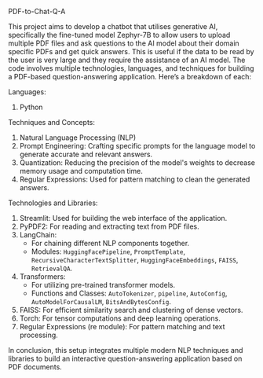 PDF-to-Chat-Q-A

This project aims to develop a chatbot that utilises generative AI, specifically the fine-tuned model Zephyr-7B to allow users to upload multiple PDF files and ask questions to the AI model about their domain specific PDFs and get quick answers. This is useful if the data to be read by the user is very large and they require the assistance of an AI model.
The code involves multiple technologies, languages, and techniques for building a PDF-based question-answering application. Here’s a breakdown of each:

Languages:
1. Python

Techniques and Concepts:
1. Natural Language Processing (NLP)
2. Prompt Engineering: Crafting specific prompts for the language model to generate accurate and relevant answers.
3. Quantization: Reducing the precision of the model's weights to decrease memory usage and computation time.
4. Regular Expressions: Used for pattern matching to clean the generated answers.

Technologies and Libraries:
1. Streamlit: Used for building the web interface of the application.
2. PyPDF2: For reading and extracting text from PDF files.
3. LangChain:
   - For chaining different NLP components together.
   - Modules: `HuggingFacePipeline`, `PromptTemplate`, `RecursiveCharacterTextSplitter`, `HuggingFaceEmbeddings`, `FAISS`, `RetrievalQA`.
4. Transformers:
   - For utilizing pre-trained transformer models.
   - Functions and Classes: `AutoTokenizer`, `pipeline`, `AutoConfig`, `AutoModelForCausalLM`, `BitsAndBytesConfig`.
5. FAISS: For efficient similarity search and clustering of dense vectors.
6. Torch: For tensor computations and deep learning operations.
7. Regular Expressions (re module): For pattern matching and text processing.

In conclusion, this setup integrates multiple modern NLP techniques and libraries to build an interactive question-answering application based on PDF documents.
